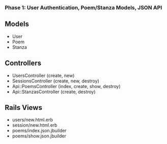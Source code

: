 ### Phase 1: User Authentication, Poem/Stanza Models, JSON API

## Models
* User
* Poem
* Stanza

## Controllers
* UsersController (create, new)
* SessionsController (create, new, destroy)
* Api::PoemsController (index, create, show, destroy)
* Api::StanzasController (create, destroy)

## Rails Views
* users/new.html.erb
* session/new.html.erb
* poems/index.json.jbuilder
* poems/show.json.jbuilder
